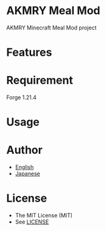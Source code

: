 # AKMRY Meal Mod

AKMRY Minecraft Meal Mod project

# Features

# Requirement

Forge 1.21.4

# Usage

# Author

* [English](https://www.akmry.com/en/)
* [Japanese](https://www.akmry.com/)

# License

* The MIT License (MIT)
* See [LICENSE](LICENSE)
